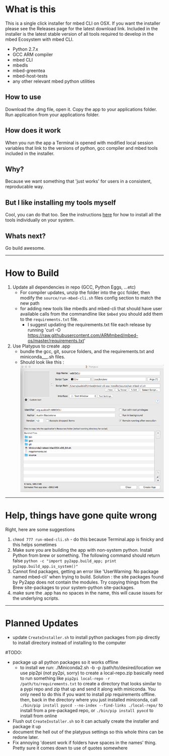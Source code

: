 # What is this
This is a single click installer for mbed CLI on OSX. If you want the installer please see the Releases page for the latest download link. 
Included in the installer is the latest stable version of all tools required to develop in the mbed Ecosystem with mbed CLI. 
- Python 2.7.x
- GCC ARM compiler 
- mbed CLI
- mbedls
- mbed-greentea
- mbed-host-tests
- any other relevant mbed python utilities

## How to use
Download the .dmg file, open it. Copy the app to your applications folder. Run application from your applications folder. 

## How does it work
When you run the app a Terminal is opened with modified local session variables that link to the versions of python, gcc compiler and mbed tools included in the installer.

## Why?
Because we want something that 'just works' for users in a consistent, reproducable way.

## But I like installing my tools myself
Cool, you can do that too. See the instructions [here](TODO) for how to install all the tools individually on your system.

## Whats next? 
Go build awesome.  


--------

# How to Build
1) Update all dependencies in repo (GCC, Python Eggs, ...etc)
	- For compiler updates, unzip the folder into the gcc folder, then modify the  `source/run-mbed-cli.sh` files config section to match the new path
	- for adding new tools like mbedls and mbed-cli that should have user available calls from the commandline like `$mbed` you should add them to the `requirements.txt` file.
		- I suggest updating the requirements.txt file each release by running 'curl -O https://raw.githubusercontent.com/ARMmbed/mbed-os/master/requirements.txt'
3) Use Platypus to create .app
	- bundle the gcc, git, source folders, and the requirements.txt and miniconda___.sh files. 
	- Should look like this : ![Platypus-Settings.png](Platypus-Settings.png)


--------
# Help, things have gone quite wrong
Right, here are some suggestions
1) `chmod 777 run-mbed-cli.sh` - do this because Terminal.app is finicky and this helps sometimes
2) Make sure you are building the app with non-system python. Install Python from brew or something. The following command should return false `python -c "import py2app.build_app; print py2app.build_app.is_system()"`
3) Cannot find packages, getting an error like 'UserWarning: No package named mbed-cli' when trying to build. Solution : the site packages found by Py2app does not contain the modules. Try copying things from the Brew site-packages to your system-python site-packages. 
4) make sure the .app has no spaces in the name, this will cause issues for the underlying scripts. 


--------
# Planned Updates
- update `CreateInstaller.sh` to install python packages from pip directly to install directory instead of installing to the computer


#TODO:
- package up all python packages so it works offline
	* to install we run: ./Miniconda2.sh -b -p /path/to/desired/location
	we use pip2pi (not py2pi, sorry) to create a local-repo.zip
	basically need to run something like `pip2pi local-repo -r /path/to/requirements.txt` to create a directory that looks similar to a pypi repo and zip that up and send it along with miniconda. You only need to do this if you want to install pip requirements offline.
	then, back in the directory where you just installed miniconda, call `./bin/pip install pyocd --no-index --find-links ./local-repo/` to install from a pre-packaged repo, or `./bin/pip install pyocd` to install from online
- Flush out `CreateInstaller.sh` so it can actually create the installer and package it up
- document the hell out of the platypus settings so this whole thins can be redone later. 
- Fix annoying 'doesnt work if folders have spaces in the names' thing. Pretty sure it comes down to use of quotes somewhere
